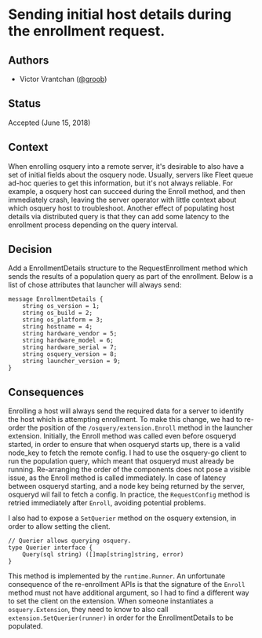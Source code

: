 # Sending initial host details during the enrollment request.

## Authors

- Victor Vrantchan ([@groob](https://github.com/groob))

## Status

Accepted (June 15, 2018)

## Context

When enrolling osquery into a remote server, it's desirable to also have a set of initial fields about the osquery node. Usually, servers like Fleet queue ad-hoc queries to get this information, but it's not always reliable. For example, a osquery host can succeed during the Enroll method, and then immediately crash, leaving the server operator with little context about which osquery host to troubleshoot. Another effect of populating host details via distributed query is that they can add some latency to the enrollment process depending on the query interval. 

## Decision

Add a EnrollmentDetails structure to the RequestEnrollment method which sends the results of a population query as part of the enrollment. Below is a list of chose attributes that launcher will always send:

```
message EnrollmentDetails {
    string os_version = 1;
    string os_build = 2;
    string os_platform = 3;
    string hostname = 4;
    string hardware_vendor = 5;
    string hardware_model = 6;
    string hardware_serial = 7;
    string osquery_version = 8;
    string launcher_version = 9;
}
```

## Consequences

Enrolling a host will always send the required data for a server to identify the host which is attempting enrollment.
To make this change, we had to re-order the position of the `/osquery/extension.Enroll` method in the launcher extension. Initially, the Enroll method was called even before osqueryd started, in order to ensure that when osqueryd starts up, there is a valid node_key to fetch the remote config. I had to use the osquery-go client to run the population query, which meant that osqueryd must already be running. Re-arranging the order of the components does not pose a visible issue, as the Enroll method is called immediately. In case of latency between osqueryd starting, and a node key being returned by the server, osqueryd wil fail to fetch a config. In practice, the `RequestConfig` method is retried immediately after `Enroll`, avoiding potential problems.

I also had to expose a `SetQuerier` method on the osquery extension, in order to allow setting the client.
```
// Querier allows querying osquery.
type Querier interface {
	Query(sql string) ([]map[string]string, error)
}
```

This method is implemented by the `runtime.Runner`. An unfortunate consequence of the re-enrollment APIs is that the signature of the `Enroll` method must not have additional argument, so I had to find a different way to set the client on the extension. When someone instantiates a `osquery.Extension`, they need to know to also call `extension.SetQuerier(runner)` in order for the EnrollmentDetails to be populated.

